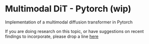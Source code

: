 # Multimodal DiT - Pytorch (wip)

Implementation of a multimodal diffusion transformer in Pytorch

If you are doing research on this topic, or have suggestions on recent findings to incorporate, please drop a line <a href="https://discord.gg/x6FuzQPQXY">here</a>
